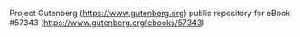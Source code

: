 Project Gutenberg (https://www.gutenberg.org) public repository for
eBook #57343 (https://www.gutenberg.org/ebooks/57343)
